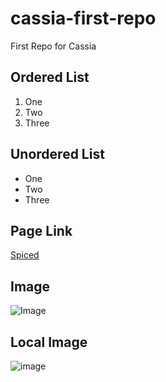 # cassia-first-repo
First Repo for Cassia

## Ordered List

1. One
2. Two
3. Three

## Unordered List
- One
- Two
- Three

## Page Link
[Spiced](https://spiced-academy.com/)

## Image
![Image](https://ethic.es/wp-content/uploads/2023/03/imagen.jpg)

## Local Image
![image](assets/)


